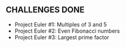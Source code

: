 ## CHALLENGES DONE

* Project Euler #1: Multiples of 3 and 5
* Project Euler #2: Even Fibonacci numbers
* Project Euler #3: Largest prime factor
